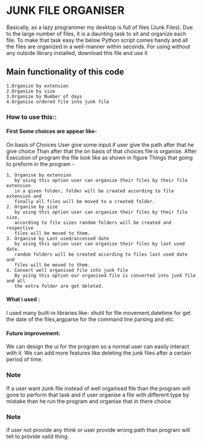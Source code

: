# JUNK FILE ORGANISER
Basically, as a lazy programmer my desktop is full of files (Junk Files).
Due to the large number of files, it is a daunting task to sit and
organize each file. To make that task easy the below Python script
comes handy and all the files are organized in a well-manner within
seconds.
For using without any outside library installed, download this file and
use it
## Main functionality of this code
```
1.Organize by extension
2.Organize by size
3.Organize by Number of days
4.Organise ordered file into junk file
```
### How to use this::
#### First Some choices are appear like-
On basis of Choices User give some input if user give the path after
that he give choice
Than after that the on basis of that choices file is organise.
After Execution of program the file look like as shown in figure
Things that going to preform in the program -
```
1. Organise by extension
   by using this option user can organize their files by their file extension
   in a given folder, folder will be created according to file extension and
   finally all files will be moved to a created folder.
2. Organise by size
   by using this option user can organize their files by their file size,
   according to file sizes random folders will be created and respective
   files will be moved to them.
3. Organise by Last used/accessed date
   by using this option user can organize their files by last used date.
   random folders will be created according to files last used date and
   files will be moved to them.
4. Convert well organised file into junk file
   By using this option our organised file is converted into junk file and all
   the extra folder are get deleted.
```
#### What i used :
I used many built-in libraries like- shutil for file movement,datetime for
get the date of the files,argparse for the command line parsing and
etc.
#### Future improvement:
We can design the ui for the program so a normal user can easily
interact with it. We can add more features like deleting the junk files
after a certain period of time.
### Note
If a user want zunk file instead of well organised file than the
program will gone to perform that task and if user organise a file with
different type by mistake than he run the program and organise that in
there choice
### Note
if user not provide any think or user provide wrong path than
program will tell to provide vaild thing.
